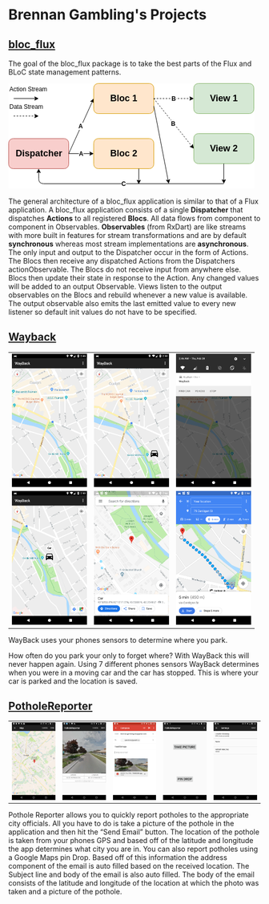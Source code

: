 # Brennan Gambling's Projects

## [bloc_flux][bloc_flux_main]
The goal of the bloc_flux package is to take the best parts of the Flux and BLoC state management patterns.

![General Architecture][general_architecture_img]

The general architecture of a bloc_flux application is similar to that of a Flux application. 
A bloc_flux application consists of a single **Dispatcher** that dispatches **Actions** to all registered **Blocs**. 
All data flows from component to component in Observables.
**Observables** (from RxDart) are like streams with more built in features for stream transformations and are by default **synchronous** whereas most stream implementations are **asynchronous**.
The only input and output to the Dispatcher occur in the form of Actions. 
The Blocs then receive any dispatched Actions from the Dispatchers actionObservable. 
The Blocs do not receive input from anywhere else. 
Blocs then update their state in response to the Action. 
Any changed values will be added to an output Observable. 
Views listen to the output observables on the Blocs and rebuild whenever a new value is available. 
The output observable also emits the last emitted value to every new listener so default init values do not have to be specified.

## [Wayback][wayback_main]
<div style="text-align: center">
    <table>
        <tr>
            <td style="text-align: center">
                <img src="https://github.com/BrennanGambling/brennangambling-portfolio/blob/master/wayback/assets/screenshots/map_base.png?raw=true" width="150"/>
            </td>            
            <td style="text-align: center">
                <img src="https://github.com/BrennanGambling/brennangambling-portfolio/blob/master/wayback/assets/screenshots/map_center_location.png?raw=true" width="150"/>
            </td>  
            <td style="text-align: center">
                <img src="https://github.com/BrennanGambling/brennangambling-portfolio/blob/master/wayback/assets/screenshots/notification.png?raw=true" width="150"/>
            </td>   
        </tr>
        <tr>
            <td style="text-align: center">
                <img src="https://github.com/BrennanGambling/brennangambling-portfolio/blob/master/wayback/assets/screenshots/map_center_car.png?raw=true" width="150"/>
            </td>
            <td style="text-align: center">
                <img src="https://github.com/BrennanGambling/brennangambling-portfolio/blob/master/wayback/assets/screenshots/on_maps.png?raw=true" width="150"/>
            </td>
            <td style="text-align: center">
                <img src="https://github.com/BrennanGambling/brennangambling-portfolio/blob/master/wayback/assets/screenshots/directions.png?raw=true" width="150"/>
            </td>
        </tr>
    </table>
</div>

WayBack uses your phones sensors to determine where you park.

How often do you park your only to forget where? With WayBack this will never happen again. 
Using 7 different phones sensors WayBack determines when you were in a moving car and the car has stopped. 
This is where your car is parked and the location is saved.

## [PotholeReporter][pothole_reporter_main]
<div style="text-align: center">
    <table>
        <tr>
            <td style="text-align: center">
                <img src="https://github.com/BrennanGambling/brennangambling-portfolio/blob/master/pothole-reporter/assets/screenshots/map_page.png?raw=true" width="150"/>
            </td>            
            <td style="text-align: center">
                <img src="https://github.com/BrennanGambling/brennangambling-portfolio/blob/master/pothole-reporter/assets/screenshots/report_page.png?raw=true" width="150"/>
            </td>
            <td style="text-align: center">
                <img src="https://github.com/BrennanGambling/brennangambling-portfolio/blob/master/pothole-reporter/assets/screenshots/email_page.png?raw=true" width="150"/>
            </td>     
            <td style="text-align: center">
                <img src="https://github.com/BrennanGambling/brennangambling-portfolio/blob/master/pothole-reporter/assets/screenshots/main_page.png?raw=true" width="150"/>
            </td>     
            <td style="text-align: center">
                <img src="https://github.com/BrennanGambling/brennangambling-portfolio/blob/master/pothole-reporter/assets/screenshots/settings_page.png?raw=true" width="150"/>
            </td>  
        </tr>
    </table>
</div>
Pothole Reporter allows you to quickly report potholes to the appropriate city officials. 
All you have to do is take a picture of the pothole in the application and then hit the “Send Email” button. 
The location of the pothole is taken from your phones GPS and based off of the latitude and longitude the app determines what city you are in. 
You can also report potholes using a Google Maps pin Drop. 
Based off of this information the address component of the email is auto filled based on the received location. 
The Subject line and body of the email is also auto filled. 
The body of the email consists of the latitude and longitude of the location at which the photo was taken and a picture of the pothole.



[pothole_reporter_main]: https://github.com/BrennanGambling/brennangambling-portfolio/blob/master/pothole-reporter/README.md
[wayback_main]: https://github.com/BrennanGambling/brennangambling-portfolio/blob/master/wayback/README.md
[bloc_flux_main]: https://github.com/BrennanGambling/bloc_flux

[general_architecture_img]: https://github.com/BrennanGambling/bloc_flux/blob/master/bloc_flux/doc/images/main/bloc_flux_architecture.png?raw=true
